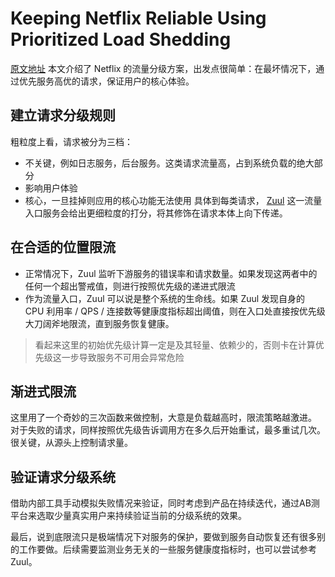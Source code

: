 # Keeping Netflix Reliable Using Prioritized Load Shedding
[原文地址](https://netflixtechblog.com/keeping-netflix-reliable-using-prioritized-load-shedding-6cc827b02f94)
本文介绍了 Netflix 的流量分级方案，出发点很简单：在最坏情况下，通过优先服务高优的请求，保证用户的核心体验。

## 建立请求分级规则
粗粒度上看，请求被分为三档：
* 不关键，例如日志服务，后台服务。这类请求流量高，占到系统负载的绝大部分
* 影响用户体验
* 核心，一旦挂掉则应用的核心功能无法使用
具体到每类请求， [Zuul](https://github.com/Netflix/zuul) 这一流量入口服务会给出更细粒度的打分，将其修饰在请求本体上向下传递。

## 在合适的位置限流
* 正常情况下，Zuul 监听下游服务的错误率和请求数量。如果发现这两者中的任何一个超出警戒值，则进行按照优先级的递进式限流
* 作为流量入口，Zuul 可以说是整个系统的生命线。如果 Zuul 发现自身的 CPU 利用率 / QPS / 连接数等健康度指标超出阈值，则在入口处直接按优先级大刀阔斧地限流，直到服务恢复健康。
> 看起来这里的初始优先级计算一定是及其轻量、依赖少的，否则卡在计算优先级这一步导致服务不可用会异常危险

## 渐进式限流
这里用了一个奇妙的三次函数来做控制，大意是负载越高时，限流策略越激进。
对于失败的请求，同样按照优先级告诉调用方在多久后开始重试，最多重试几次。很关键，从源头上控制请求量。

## 验证请求分级系统
借助内部工具手动模拟失败情况来验证，同时考虑到产品在持续迭代，通过AB测平台来选取少量真实用户来持续验证当前的分级系统的效果。

最后，说到底限流只是极端情况下对服务的保护，要做到服务自动恢复还有很多别的工作要做。后续需要监测业务无关的一些服务健康度指标时，也可以尝试参考 Zuul。